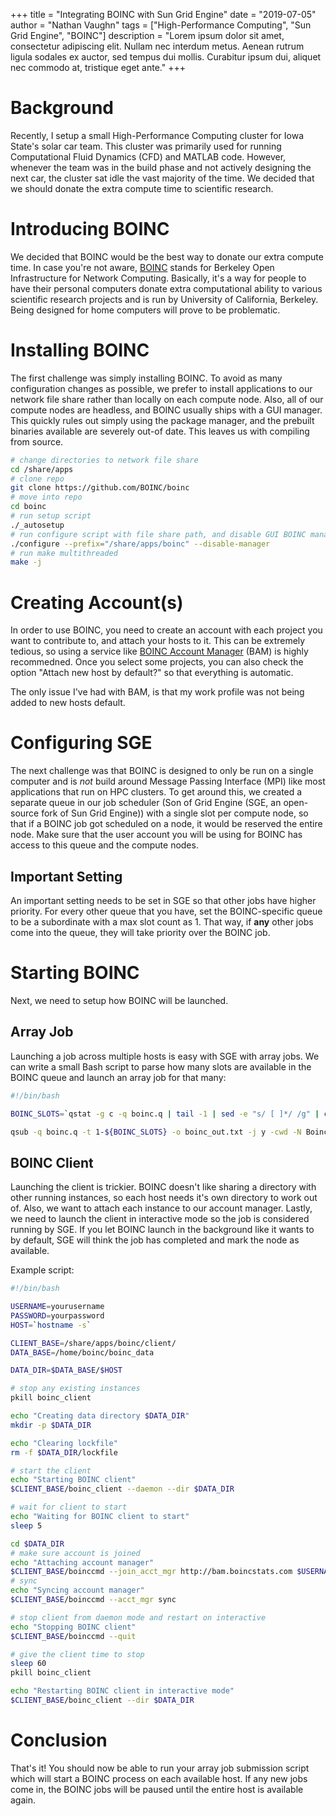 +++
title = "Integrating BOINC with Sun Grid Engine"
date = "2019-07-05"
author = "Nathan Vaughn"
tags = ["High-Performance Computing", "Sun Grid Engine", "BOINC"]
description = "Lorem ipsum dolor sit amet, consectetur adipiscing elit. Nullam nec interdum metus. Aenean rutrum ligula sodales ex auctor, sed tempus dui mollis. Curabitur ipsum dui, aliquet nec commodo at, tristique eget ante."
+++

# Background

Recently, I setup a small High-Performance Computing cluster for Iowa State's
solar car team. This cluster was primarily used for running
Computational Fluid Dynamics (CFD) and MATLAB code. However, whenever the team
was in the build phase and not actively designing the next car, the cluster
sat idle the vast majority of the time. We decided that we should donate the extra
compute time to scientific research.

# Introducing BOINC

We decided that BOINC would be the best way to donate our extra compute time.
In case you're not aware, [BOINC](https://boinc.berkeley.edu/) stands for
Berkeley Open Infrastructure for Network Computing. Basically,
it's a way for people to have their personal computers
donate extra computational ability to various scientific research projects and
is run by University of California, Berkeley. Being designed for home computers
will prove to be problematic.

# Installing BOINC

The first challenge was simply installing BOINC. To avoid as many configuration changes
as possible, we prefer to install applications to our network file share rather than
locally on each compute node. Also, all of our compute nodes are headless, and BOINC
usually ships with a GUI manager. This quickly rules out simply using the
package manager, and the prebuilt binaries available are severely out-of date. This
leaves us with compiling from source.

```bash
# change directories to network file share
cd /share/apps
# clone repo
git clone https://github.com/BOINC/boinc
# move into repo
cd boinc
# run setup script
./_autosetup
# run configure script with file share path, and disable GUI BOINC manager
./configure --prefix="/share/apps/boinc" --disable-manager
# run make multithreaded
make -j
```

# Creating Account(s)

In order to use BOINC, you need to create an account with each project you want
to contribute to, and attach your hosts to it. This can be extremely tedious,
so using a service like [BOINC Account Manager](https://boincstats.com/en/bam/) (BAM)
is highly recommedned. Once you select some projects, you can also check the option
"Attach new host by default?" so that everything is automatic.

The only issue I've had with BAM, is that my work profile was not being added to new
hosts default.

# Configuring SGE

The next challenge was that BOINC is designed to only be run on a single computer
and is *not* build around Message Passing Interface (MPI) like most applications that
run on HPC clusters. To get around this, we created a separate queue in our job
scheduler (Son of Grid Engine (SGE, an open-source fork of Sun Grid Engine)) with a
single slot per compute node, so that if a BOINC job got scheduled on a node,
it would be reserved the entire node. Make sure that the user account you will be
using for BOINC has access to this queue and the compute nodes.

## Important Setting

An important setting needs to be set in SGE so that other jobs have higher priority.
For every other queue that you have, set the BOINC-specific queue to be a subordinate
with a max slot count as 1. That way, if **any** other jobs come into the queue, they
will take priority over the BOINC job.

# Starting BOINC

Next, we need to setup how BOINC will be launched.

## Array Job

Launching a job across multiple hosts is easy with SGE with array jobs. We can write
a small Bash script to parse how many slots are available in the BOINC queue
and launch an array job for that many:

```bash
#!/bin/bash

BOINC_SLOTS=`qstat -g c -q boinc.q | tail -1 | sed -e "s/ [ ]*/ /g" | cut --delim=\  -f 5`

qsub -q boinc.q -t 1-${BOINC_SLOTS} -o boinc_out.txt -j y -cwd -N Boinc /home/boinc/runBoinc.sh
```

## BOINC Client

Launching the client is trickier. BOINC doesn't like sharing a directory with other
running instances, so each host needs it's own directory to work out of. Also, we want
to attach each instance to our account manager. Lastly, we need to launch the client
in interactive mode so the job is considered running by SGE. If you let BOINC
launch in the background like it wants to by default, SGE will think the job
has completed and mark the node as available.

Example script:

```bash
#!/bin/bash

USERNAME=yourusername
PASSWORD=yourpassword
HOST=`hostname -s`

CLIENT_BASE=/share/apps/boinc/client/
DATA_BASE=/home/boinc/boinc_data

DATA_DIR=$DATA_BASE/$HOST

# stop any existing instances
pkill boinc_client

echo "Creating data directory $DATA_DIR"
mkdir -p $DATA_DIR

echo "Clearing lockfile"
rm -f $DATA_DIR/lockfile

# start the client
echo "Starting BOINC client"
$CLIENT_BASE/boinc_client --daemon --dir $DATA_DIR

# wait for client to start
echo "Waiting for BOINC client to start"
sleep 5

cd $DATA_DIR
# make sure account is joined
echo "Attaching account manager"
$CLIENT_BASE/boinccmd --join_acct_mgr http://bam.boincstats.com $USERNAME $PASSWORD || true
# sync
echo "Syncing account manager"
$CLIENT_BASE/boinccmd --acct_mgr sync

# stop client from daemon mode and restart on interactive
echo "Stopping BOINC client"
$CLIENT_BASE/boinccmd --quit

# give the client time to stop
sleep 60
pkill boinc_client

echo "Restarting BOINC client in interactive mode"
$CLIENT_BASE/boinc_client --dir $DATA_DIR

```

# Conclusion

That's it! You should now be able to run your array job submission script which will
start a BOINC process on each available host. If any new jobs come in, the BOINC
jobs will be paused until the entire host is available again.